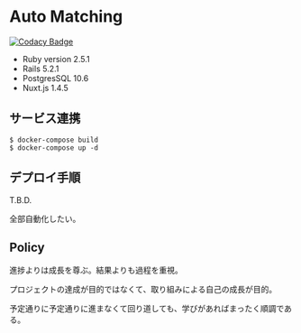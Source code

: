 Auto Matching
===

[![Codacy Badge](https://api.codacy.com/project/badge/Grade/cddd13bc58c342d284af94e2955bf167)](https://app.codacy.com/app/tsu-nera/auto-matching?utm_source=github.com&utm_medium=referral&utm_content=tsu-nera/auto-matching&utm_campaign=Badge_Grade_Settings)

- Ruby version 2.5.1
- Rails 5.2.1
- PostgresSQL  10.6
- Nuxt.js 1.4.5

## サービス連携

```
$ docker-compose build
$ docker-compose up -d
```

## デプロイ手順

T.B.D. 

全部自動化したい。

## Policy

進捗よりは成長を尊ぶ。結果よりも過程を重視。

プロジェクトの達成が目的ではなくて、取り組みによる自己の成長が目的。

予定通りに予定通りに進まなくて回り道しても、学びがあればまったく順調である。
